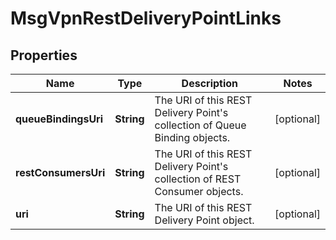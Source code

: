 

# MsgVpnRestDeliveryPointLinks


## Properties

| Name | Type | Description | Notes |
|------------ | ------------- | ------------- | -------------|
|**queueBindingsUri** | **String** | The URI of this REST Delivery Point&#39;s collection of Queue Binding objects. |  [optional] |
|**restConsumersUri** | **String** | The URI of this REST Delivery Point&#39;s collection of REST Consumer objects. |  [optional] |
|**uri** | **String** | The URI of this REST Delivery Point object. |  [optional] |



